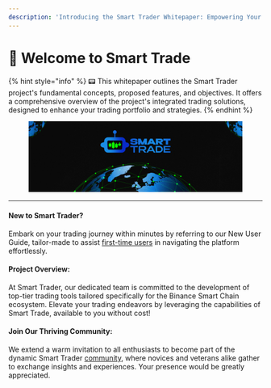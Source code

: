 ```yaml
---
description: 'Introducing the Smart Trader Whitepaper: Empowering Your Trading Journey'
---
```


# 🤖 Welcome to Smart Trade

{% hint style="info" %}
📟 This whitepaper outlines the Smart Trader project's fundamental concepts, proposed features, and objectives. It offers a comprehensive overview of the project's integrated trading solutions, designed to enhance your trading portfolio and strategies.
{% endhint %}

<figure><img src=".gitbook/assets/covergitbook (1).png" alt=""><figcaption></figcaption></figure>

***

#### New to Smart Trader?&#x20;

Embark on your trading journey within minutes by referring to our New User Guide, tailor-made to assist [first-time users](tools/first-time-user.md) in navigating the platform effortlessly.

#### Project Overview:&#x20;

At Smart Trader, our dedicated team is committed to the development of top-tier trading tools tailored specifically for the Binance Smart Chain ecosystem. Elevate your trading endeavors by leveraging the capabilities of Smart Trade, available to you without cost!

#### Join Our Thriving Community:&#x20;

We extend a warm invitation to all enthusiasts to become part of the dynamic Smart Trader  [community](overview/community.md), where novices and veterans alike gather to exchange insights and experiences. Your presence would be greatly appreciated.
